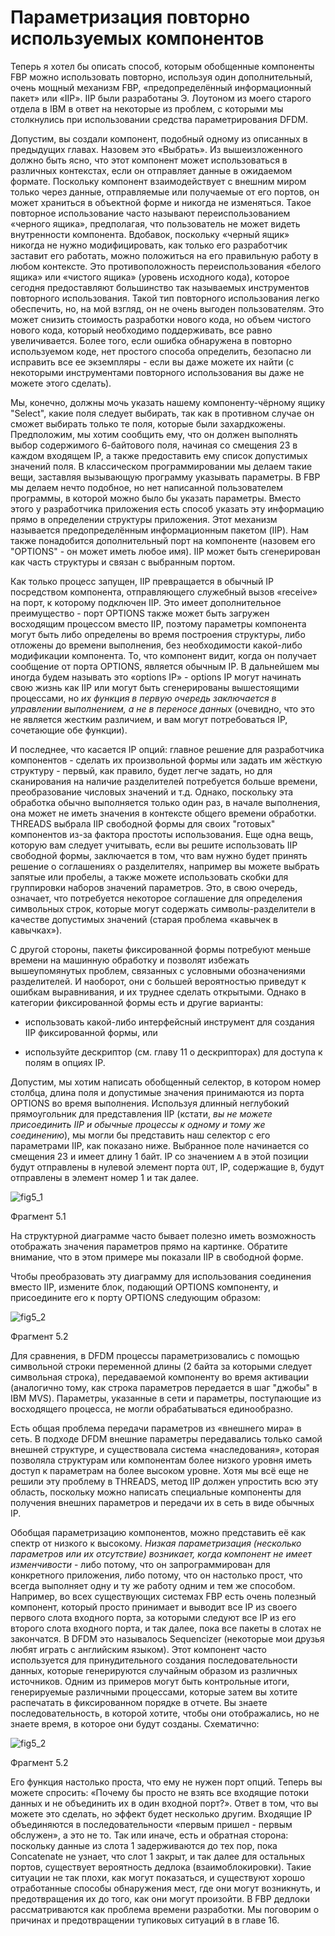 # Параметризация повторно используемых компонентов

Теперь я хотел бы описать способ, которым обобщенные компоненты FBP можно использовать повторно, используя один дополнительный, очень мощный механизм FBP, «предопределённый информационный пакет» или «IIP». IIP были разработаны Э. Лоутоном из моего старого отдела в IBM в ответ на некоторые из проблем, с которыми мы столкнулись при использовании средства параметрирования DFDM.

Допустим, вы создали компонент, подобный одному из описанных в предыдущих главах. Назовем это «Выбрать». Из вышеизложенного должно быть ясно, что этот компонент может использоваться в различных контекстах, если он отправляет данные в ожидаемом формате. Поскольку компонент взаимодействует с внешним миром только через данные, отправляемые или получаемые от его портов, он может храниться в объектной форме и никогда не изменяться. Такое повторное использование часто называют переиспользованием «черного ящика», предполагая, что пользователь не может видеть внутренности компонента. Вдобавок, поскольку «черный ящик» никогда не нужно модифицировать, как только его разработчик заставит его работать, можно положиться на его правильную работу в любом контексте. Это противоположность переиспользования «белого ящика» или «чистого ящика» (уровень исходного кода), которое сегодня предоставляют большинство так называемых инструментов повторного использования. Такой тип повторного использования легко обеспечить, но, на мой взгляд, он не очень выгоден пользователям. Это может снизить стоимость разработки нового кода, но объем чистого нового кода, который необходимо поддерживать, все равно увеличивается. Более того, если ошибка обнаружена в повторно используемом коде, нет простого способа определить, безопасно ли исправить все ее экземпляры - если вы даже можете их найти (с некоторыми инструментами повторного использования вы даже не можете этого сделать).

Мы, конечно, должны мочь указать нашему компоненту-чёрному ящику "Select", какие поля следует выбирать, так как в противном случае он сможет выбирать только те поля, которые были захардкожены. Предположим, мы хотим сообщить ему, что он должен выполнять выбор содержимого 6-байтового поля, начиная со смещения 23 в каждом входящем IP, а также предоставить ему список допустимых значений поля. В классическом программировании мы делаем такие вещи, заставляя вызывающую программу указывать параметры. В FBP мы делаем нечто подобное, но нет написанной пользователем программы, в которой можно было бы указать параметры. Вместо этого у разработчика приложения есть способ указать эту информацию прямо в определении структуры приложения. Этот механизм называется предопределённым информационным пакетом (IIP). Нам также понадобится дополнительный порт на компоненте (назовем его "OPTIONS" - он может иметь любое имя). IIP может быть сгенерирован как часть структуры и связан с выбранным портом.

Как только процесс запущен, IIP превращается в обычный IP посредством компонента, отправляющего служебный вызов «receive» на порт, к которому подключен IIP. Это имеет дополнительное преимущество - порт OPTIONS также может быть загружен восходящим процессом вместо IIP, поэтому параметры компонента могут быть либо определены во время построения структуры, либо отложены до времени выполнения, без необходимости какой-либо модификации компонента. То, что компонент видит, когда он получает сообщение от порта OPTIONS, является обычным IP. В дальнейшем мы иногда будем называть это «options IP» - options IP могут начинать свою жизнь как IIP или могут быть сгенерированы вышестоящими процессами, но _их функция в первую очередь заключается в управлении выполнением, а не в переносе данных_ (очевидно, что это не является жестким различием, и вам могут потребоваться IP, сочетающие обе функции).

И последнее, что касается IP опций: главное решение для разработчика компонентов - сделать их произвольной формы или задать им жёсткую структуру - первый, как правило, будет легче задать, но для сканирования на наличие разделителей потребуется больше времени, преобразование числовых значений и т.д. Однако, поскольку эта обработка обычно выполняется только один раз, в начале выполнения, она может не иметь значения в контексте общего времени обработки. THREADS выбрала IIP свободной формы для своих "готовых" компонентов из-за фактора простоты использования. Еще одна вещь, которую вам следует учитывать, если вы решите использовать IIP свободной формы, заключается в том, что вам нужно будет принять решение о соглашениях о разделителях, например вы можете выбрать запятые или пробелы, а также можете использовать скобки для группировки наборов значений параметров. Это, в свою очередь, означает, что потребуется некоторое соглашение для определения символьных строк, которые могут содержать символы-разделители в качестве допустимых значений (старая проблема «кавычек в кавычках»).

С другой стороны, пакеты фиксированной формы потребуют меньше времени на машинную обработку и позволят избежать вышеупомянутых проблем, связанных с условными обозначениями разделителей. И наоборот, они с большей вероятностью приведут к ошибкам выравнивания, и их труднее сделать открытыми. Однако в категории фиксированной формы есть и другие варианты:

- использовать какой-либо интерфейсный инструмент для создания IIP фиксированной формы, или

- используйте дескриптор (см. главу 11 о дескрипторах) для доступа к полям в опциях IP.

Допустим, мы хотим написать обобщенный селектор, в котором номер столбца, длина поля и допустимые значения принимаются из порта OPTIONS во время выполнения. Используя длинный неглубокий прямоугольник для представления IIP (кстати, _вы не можете присоединить IIP и обычные процессы к одному и тому же соединению_), мы могли бы представить наш селектор с его параметрами IIP, как показано ниже. Выбранное поле начинается со смещения 23 и имеет длину 1 байт. IP со значением `A` в этой позиции будут отправлены в нулевой элемент порта `OUT`, IP, содержащие `B`, будут отправлены в элемент номер 1 и так далее.

![fig5_1](http://www.jpaulmorrison.com/fbp/Fig5.1.gif)

Фрагмент 5.1

На структурной диаграмме часто бывает полезно иметь возможность отображать значения параметров прямо на картинке. Обратите внимание, что в этом примере мы показали IIP в свободной форме.

Чтобы преобразовать эту диаграмму для использования соединения вместо IIP, измените блок, подающий OPTIONS компоненту, и присоедините его к порту OPTIONS следующим образом:

![fig5_2](http://www.jpaulmorrison.com/fbp/Fig5.2.gif)

Фрагмент 5.2

Для сравнения, в DFDM процессы параметризовались с помощью символьной строки переменной длины (2 байта за которыми следует символьная строка), передаваемой компоненту во время активации (аналогично тому, как строка параметров передается в шаг "джобы" в IBM MVS). Параметры, указанные в сети и параметры, поступающие из восходящего процесса, не могли обрабатываться единообразно.

Есть общая проблема передачи параметров из «внешнего мира» в сеть. В подходе DFDM внешние параметры передавались только самой внешней структуре, и существовала система «наследования», которая позволяла структурам или компонентам более низкого уровня иметь доступ к параметрам на более высоком уровне. Хотя мы всё еще не решили эту проблему в THREADS, метод IIP должен упростить всю эту область, поскольку можно написать специальные компоненты для получения внешних параметров и передачи их в сеть в виде обычных IP.

Обобщая параметризацию компонентов, можно представить её как спектр от низкого к высокому. _Низкая параметризация (несколько параметров или их отсутствие) возникает, когда компонент не имеет изменчивости_ - либо потому, что он запрограммирован для конкретного приложения, либо потому, что он настолько прост, что всегда выполняет одну и ту же работу одним и тем же способом. Например, во всех существующих системах FBP есть очень полезный компонент, который просто принимает и выводит все IP из своего первого слота входного порта, за которыми следуют все IP из его второго слота входного порта, и так далее, пока все пакеты в слотах не закончатся. В DFDM это называлось Sequencizer (некоторые мои друзья любят играть с английским языком). Этот компонент часто используется для принудительного создания последовательности данных, которые генерируются случайным образом из различных источников. Одним из примеров могут быть контрольные итоги, генерируемые различными процессами, которые затем вы хотите распечатать в фиксированном порядке в отчете. Вы знаете последовательность, в которой хотите, чтобы они отображались, но не знаете время, в которое они будут созданы. Схематично:

![fig5_2](http://www.jpaulmorrison.com/fbp/Fig5.2.gif)

Фрагмент 5.2

Его функция настолько проста, что ему не нужен порт опций. Теперь вы можете спросить: «Почему бы просто не взять все входящие потоки данных и не объединить их в один входной порт?». Ответ в том, что вы можете это сделать, но эффект будет несколько другим. Входящие IP объединяются в последовательности «первым пришел - первым обслужен», а это не то. Так или иначе, есть и обратная сторона: поскольку данные из слота 1 задерживаются до тех пор, пока Concatenate не узнает, что слот 1 закрыт, и так далее для остальных портов, существует вероятность дедлока (взаимоблокировки). Такие ситуации не так плохи, как могут показаться, и существуют хорошо отработанные способы обнаружения мест, где они могут возникнуть, и предотвращения их до того, как они могут произойти. В FBP дедлоки рассматриваются как проблема времени разработки. Мы поговорим о причинах и предотвращении тупиковых ситуаций в в главе 16.
